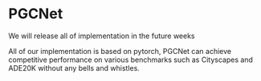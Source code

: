 # PGCNet
We will release all of implementation in the future weeks


All of our implementation is based on pytorch, PGCNet can achieve competitive performance on various benchmarks such as Cityscapes and ADE20K without any bells and whistles.
